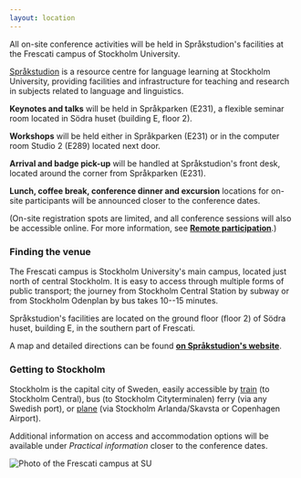 ```yaml
---
layout: location
---
```


All on-site conference activities will be held in Språkstudion's facilities at the Frescati campus of Stockholm University.

[Språkstudion](https://www.su.se/sprakstudion-language-learning-resource-centre/) is a resource centre for language learning at Stockholm University, providing facilities and infrastructure for teaching and research in subjects related to language and linguistics. 

**Keynotes and talks** will be held in Språkparken (E231), a flexible seminar room located in Södra huset (building E, floor 2).

**Workshops** will be held either in Språkparken (E231) or in the computer room Studio 2 (E289) located next door. 

**Arrival and badge pick-up** will be handled at Språkstudion's front desk, located around the corner from Språkparken (E231).

**Lunch, coffee break, conference dinner and excursion** locations for on-site participants will be announced closer to the conference dates.

(On-site registration spots are limited, and all conference sessions will also be accessible online. For more information, see [**Remote participation**](/remote).)

### Finding the venue

The Frescati campus is Stockholm University's main campus, located just north of central Stockholm. It is easy to access through multiple forms of public transport; the journey from Stockholm Central Station by subway or from Stockholm Odenplan by bus takes 10--15 minutes.

Språkstudion's facilities are located on the ground floor (floor 2) of Södra huset, building E, in the southern part of Frescati. 

A map and detailed directions can be found [**on Språkstudion's website**](https://www.su.se/sprakstudion-language-learning-resource-centre/about-spr%C3%A5kstudion?open-collapse-boxes=ccbd-findus#findus).

### Getting to Stockholm

Stockholm is the capital city of Sweden, easily accessible by [train](https://www.seat61.com/international-trains/trains-from-Stockholm.htm) (to Stockholm Central), bus (to Stockholm Cityterminalen) ferry (via any Swedish port), or [plane](https://visitsweden.com/about-sweden/getting-and-airports/) (via Stockholm Arlanda/Skavsta or Copenhagen Airport). 

Additional information on access and accommodation options will be available under *Practical information* closer to the conference dates.

<!-- How to get to the conference

You can adapt the design as well as the section shown on the map by copying the `assets/js/main.js` from the theme's repository and editing it. See also the subsection [Location / Room Overview](https://github.com/DigitaleGesellschaft/jekyll-theme-conference/#location--room-overview) section of the theme's README file. -->

![Photo of the Frescati campus at SU](/assets/images/su_banner.png)